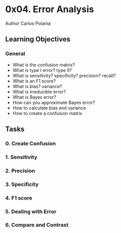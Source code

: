 # 0x04. Error Analysis

Author Carlos Polania

## Learning Objectives

### General

-   What is the confusion matrix?
-   What is type I error? type II?
-   What is sensitivity? specificity? precision? recall?
-   What is an F1 score?
-   What is bias? variance?
-   What is irreducible error?
-   What is Bayes error?
-   How can you approximate Bayes error?
-   How to calculate bias and variance
-   How to create a confusion matrix


## Tasks

### 0. Create Confusion

### 1. Sensitivity

### 2. Precision

### 3. Specificity

### 4. F1 score


### 5. Dealing with Error

### 6. Compare and Contrast

